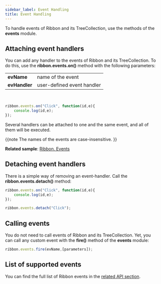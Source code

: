 ```yaml
---
sidebar_label: Event Handling
title: Event Handling
---          
```


To handle events of Ribbon and its TreeCollection, use the methods of the **events** module.

## Attaching event handlers

You can add any handler to the events of Ribbon and its TreeCollection. To do this, use the **ribbon.events.on()**  method with the following parameters:

<table class="webixdoc_links">
	<tbody>
        <tr>
			<td class="webixdoc_links0"><b>evName</b></td>
			<td>name of the event</td>
		</tr>
        <tr>
			<td class="webixdoc_links0"><b>evHandler</b></td>
			<td>user-defined event handler</td>
		</tr>
    </tbody>
</table>
<br/>

~~~js
ribbon.events.on("Click", function(id,e){
	console.log(id,e);
});
~~~

Several handlers can be attached to one and the same event, and all of them will be executed.

{{note 
The names of the events are case-insensitive.
}}

**Related sample**: [Ribbon. Events](https://snippet.dhtmlx.com/i7cfddkl)

## Detaching event handlers 

There is a simple way of removing an event-handler. Call the **ribbon.events.detach()** method:

~~~js
ribbon.events.on("Click", function(id,e){
	console.log(id,e);
});

ribbon.events.detach("Click"); 
~~~

## Calling events

You do not need to call events of Ribbon and its TreeCollection. Yet, you can call any custom event with the **fire()** method of the **events** module:

~~~js
ribbon.events.fire(evName,[parameters]);
~~~

## List of supported events 

You can find the full list of Ribbon events in the [related API section](ribbon/api/api_overview.md#ribbon-events).
